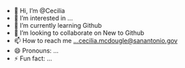 - 👋 Hi, I’m @Cecilia
- 👀 I’m interested in ...
- 🌱 I’m currently learning Github
- 💞️ I’m looking to collaborate on New to Github
- 📫 How to reach me ...cecilia.mcdougle@sanantonio.gov
- 😄 Pronouns: ...
- ⚡ Fun fact: ...

<!---
McDceci/McDceci is a ✨ special ✨ repository because its `README.md` (this file) appears on your GitHub profile.
You can click the Preview link to take a look at your changes.
--->
